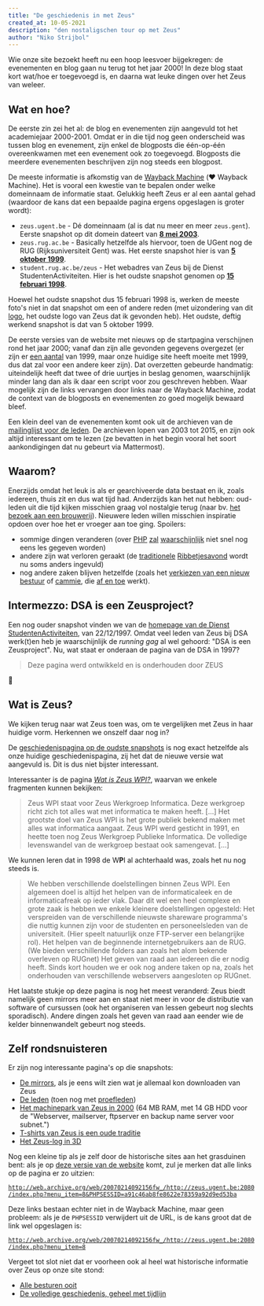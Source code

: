 ```yaml
---
title: "De geschiedenis in met Zeus"
created_at: 10-05-2021
description: "den nostaligschen tour op met Zeus"
author: "Niko Strijbol"
---
```


Wie onze site bezoekt heeft nu een hoop leesvoer bijgekregen: de evenementen en blog gaan nu terug tot het jaar 2000!
In deze blog staat kort wat/hoe er toegevoegd is, en daarna wat leuke dingen over het Zeus van weleer.

## Wat en hoe?

De eerste zin zei het al: de blog en evenementen zijn aangevuld tot het academiejaar 2000-2001.
Omdat er in die tijd nog geen onderscheid was tussen blog en evenement, zijn enkel de blogposts die één-op-één overeenkwamen met een evenement ook zo toegevoegd.
Blogposts die meerdere evenementen beschrijven zijn nog steeds een blogpost.

De meeste informatie is afkomstig van de [Wayback Machine](http://web.archive.org/) (❤️ Wayback Machine).
Het is vooral een kwestie van te bepalen onder welke domeinnaam de informatie staat. Gelukkig heeft Zeus er al een aantal gehad (waardoor de kans dat een bepaalde pagina ergens opgeslagen is groter wordt):

- `zeus.ugent.be` - Dé domeinnaam (al is dat nu meer en meer `zeus.gent`). Eerste snapshot op dit domein dateert van [**8 mei 2003**](http://web.archive.org/web/20030508164101/http://www.zeus.ugent.be/).
- `zeus.rug.ac.be` - Basically hetzelfde als hiervoor, toen de UGent nog de RUG (Rijksuniversiteit Gent) was. Het eerste snapshot hier is van [**5 oktober 1999**](http://web.archive.org/web/19991005232153/http://www.zeus.rug.ac.be/).
- `student.rug.ac.be/zeus` - Het webadres van Zeus bij de Dienst StudentenActiviteiten. Hier is het oudste snapshot genomen op [**15 februari 1998**](http://web.archive.org/web/19980215073116/http://www.student.rug.ac.be/zeus/).

Hoewel het oudste snapshot dus 15 februari 1998 is, werken de meeste foto's niet in dat snapshot om een of andere reden (met uizondering van dit [logo](http://web.archive.org/web/19990202142442/http://student.rug.ac.be/zeus/pics/zeus_k1.gif), het oudste logo van Zeus dat ik gevonden heb).
Het oudste, deftig werkend snapshot is dat van 5 oktober 1999.

De eerste versies van de website met nieuws op de startpagina verschijnen rond het jaar 2000; vanaf dan zijn alle gevonden gegevens overgezet (er zijn er [een aantal](http://web.archive.org/web/19990913001946/http://www.zeus.rug.ac.be/hotnews.shtml) van 1999, maar onze huidige site heeft moeite met 1999, dus dat zal voor een andere keer zijn).
Dat overzetten gebeurde handmatig: uiteindelijk heeft dat twee of drie uurtjes in beslag genomen, waarschijnlijk minder lang dan als ik daar een script voor zou geschreven hebben. Waar mogelijk zijn de links vervangen door links naar de Wayback Machine, zodat de context van de blogposts en evenementen zo goed mogelijk bewaard bleef.

Een klein deel van de evenementen komt ook uit de archieven van de [mailinglijst voor de leden](https://lists.zeus.ugent.be/pipermail/leden/).
De archieven lopen van 2003 tot 2015, en zijn ook altijd interessant om te lezen (ze bevatten in het begin vooral het soort aankondigingen dat nu gebeurt via Mattermost).

## Waarom?

Enerzijds omdat het leuk is als er gearchiveerde data bestaat en ik, zoals iedereen, thuis zit en dus wat tijd had.
Anderzijds kan het nut hebben: oud-leden uit die tijd kijken misschien graag vol nostalgie terug (naar bv. [het bezoek aan een brouwerij](<%= @items['/events/05-06/brouwerijbezoek.md'].path %>)).
Nieuwere leden willen misschien inspiratie opdoen over hoe het er vroeger aan toe ging.
Spoilers:

- sommige dingen veranderen (over [PHP](<%= @items['/blog/00-01/php-lessen.md'].path %>) [zal](<%= @items['/blog/03-04/les-2.md'].path %>) [waarschijnlijk](<%= @items['/blog/05-06/webdev.md'].path %>) niet snel nog eens les gegeven worden)
- andere zijn wat verloren geraakt (de [traditionele](<%= @items['/events/03-04/ribben.md'].path %>) [Ribbetjesavond](<%= @items['/events/02-03/ribben.md'].path %>) wordt nu soms anders ingevuld)
- nog andere zaken blijven hetzelfde (zoals het [verkiezen van een nieuw bestuur](<%= @items['/events/05-06/ledenvergadering-3.md'].path %>) of [cammie](<%= @items['/blog/02-03/voyeur.md'].path %>), die [af en toe](<%= @items['/blog/05-06/webcam.md'].path %>) werkt).


## Intermezzo: DSA is een Zeusproject?

Een nog ouder snapshot vinden we van de [homepage van de Dienst StudentenActiviteiten](http://web.archive.org/web/19971222130916/http://student.rug.ac.be/), van 22/12/1997.
Omdat veel leden van Zeus bij DSA werk(t)en heb je waarschijnlijk de _running gag_ al wel gehoord: "DSA is een Zeusproject".
Nu, wat staat er onderaan de pagina van de DSA in 1997?

> Deze pagina werd ontwikkeld en is onderhouden door ZEUS

🤔


## Wat is Zeus?

We kijken terug naar wat Zeus toen was, om te vergelijken met Zeus in haar huidige vorm.
Herkennen we onszelf daar nog in?

De [geschiedenispagina op de oudste snapshots](http://web.archive.org/web/19980221043915/http://student.rug.ac.be:80/zeus/history.shtml) is nog exact hetzelfde als onze huidige geschiedenispagina, zij het dat de nieuwe versie wat aangevuld is.
Dit is dus niet bijster interessant.

Interessanter is de pagina [_Wat is Zeus WPI?_](http://web.archive.org/web/19980221043835/http://student.rug.ac.be:80/zeus/infozeus.shtml), waarvan we enkele fragmenten kunnen bekijken:

> Zeus WPI staat voor Zeus Werkgroep Informatica. Deze werkgroep richt zich tot alles wat met informatica te maken heeft. [...] Het grootste doel van Zeus WPI is het grote publiek bekend maken met alles wat informatica aangaat.
Zeus WPI werd gesticht in 1991, en heette toen nog Zeus Werkgroep Publieke Informatica. De volledige levenswandel van de werkgroep bestaat ook samengevat. [...]

We kunnen leren dat in 1998 de W**P**I al achterhaald was, zoals het nu nog steeds is.

> We hebben verschillende doelstellingen binnen Zeus WPI. Een algemeen doel is altijd het helpen van de informaticaleek en de informaticafreak op ieder vlak. Daar dit wel een heel complexe en grote zaak is hebben we enkele kleinere doelstellingen opgesteld:
Het verspreiden van de verschillende nieuwste shareware programma's die nuttig kunnen zijn voor de studenten en personeelsleden van de universiteit. (Hier speelt natuurlijk onze FTP-server een belangrijke rol).
Het helpen van de beginnende internetgebruikers aan de RUG. (We bieden verschillende folders aan zoals het alom bekende overleven op RUGnet)
Het geven van raad aan iedereen die er nodig heeft.
Sinds kort houden we er ook nog andere taken op na, zoals het onderhouden van verschillende webservers aangesloten op RUGnet.


Het laatste stukje op deze pagina is nog het meest veranderd: Zeus biedt namelijk geen mirrors meer aan en staat niet meer in voor de distributie van software of cursussen (ook het organiseren van lessen gebeurt nog slechts sporadisch).
Andere dingen zoals het geven van raad aan eender wie de kelder binnenwandelt gebeurt nog steeds.

## Zelf rondsnuisteren

Er zijn nog interessante pagina's op die snapshots:

- [De mirrors](http://web.archive.org/web/20000608202730/http://www.zeus.rug.ac.be/mirrors.shtml), als je eens wilt zien wat je allemaal kon downloaden van Zeus
- [De leden](http://web.archive.org/web/20000608171826/http://www.zeus.rug.ac.be/members.shtml) (toen nog met [proefleden](http://web.archive.org/web/20000608171826/http://www.zeus.rug.ac.be/newlid.shtml))
- [Het machinepark van Zeus in 2000](http://web.archive.org/web/20000122025113/http://www.zeus.rug.ac.be:80/machinepark.shtml) (64 MB RAM, met 14 GB HDD voor de "Webserver, mailserver, ftpserver en backup name server voor subnet.")
- [T-shirts van Zeus is een oude traditie](http://web.archive.org/web/20000615204502/http://www.zeus.rug.ac.be/tshirts.shtml)
- [Het Zeus-log in 3D](http://web.archive.org/web/20000922221222/http://www.zeus.rug.ac.be/logo.jpg)

Nog een kleine tip als je zelf door de historische sites aan het grasduinen bent: als je op [deze versie van de website](http://web.archive.org/web/20070128094936/http://zeus.ugent.be/) komt, zul je merken dat alle links op de pagina er zo uitzien:

[`http://web.archive.org/web/20070214092156fw_/http://zeus.ugent.be:2080/index.php?menu_item=8&PHPSESSID=a91c46ab8fe8622e78359a92d9ed53ba`](http://web.archive.org/web/20070214092156fw_/http://zeus.ugent.be:2080/index.php?menu_item=8&PHPSESSID=a91c46ab8fe8622e78359a92d9ed53ba)

Deze links bestaan echter niet in de Wayback Machine, maar geen probleem: als je de `PHPSESSID` verwijdert uit de URL, is de kans groot dat de link wel opgeslagen is:

[`http://web.archive.org/web/20070214092156fw_/http://zeus.ugent.be:2080/index.php?menu_item=8`](http://web.archive.org/web/20070730123958fw_/http://zeus.ugent.be:2080/index.php?menu_item=8)


Vergeet tot slot niet dat er voorheen ook al heel wat historische informatie over Zeus op onze site stond:

- [Alle besturen ooit](<%= @items['/about/oud-bestuur.erb'].path %>)
- [De volledige geschiedenis, geheel met tijdlijn](<%= @items['/about/historiek.erb'].path %>)
